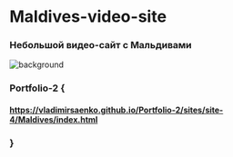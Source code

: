 # Maldives-video-site

### Небольшой видео-сайт с Мальдивами

![background](https://user-images.githubusercontent.com/56477695/115112230-326ad780-9f8d-11eb-83d2-24aced6ad8da.png)

### Portfolio-2 {

#### https://vladimirsaenko.github.io/Portfolio-2/sites/site-4/Maldives/index.html

### }

